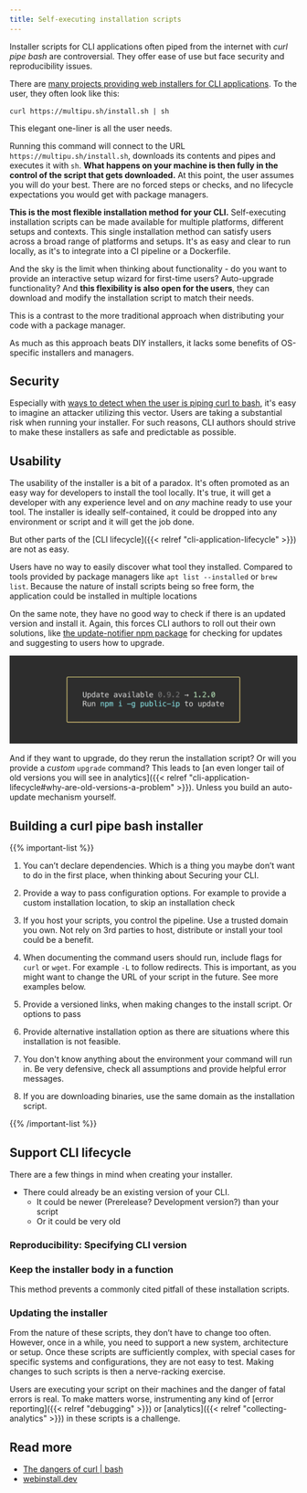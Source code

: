```yaml
---
title: Self-executing installation scripts
---
```


Installer scripts for CLI applications often piped from the internet with _curl pipe bash_ are controversial. They offer ease of use but face security and reproducibility issues.

<!--more-->

There are [many projects providing web installers for CLI applications](https://kubikpixel.github.io/pipeinstall/). To the user, they often look like this:

```text
curl https://multipu.sh/install.sh | sh
```

This elegant one-liner is all the user needs.

Running this command will connect to the URL `https://multipu.sh/install.sh`, downloads its contents and pipes and executes it with `sh`. **What happens on your machine is then fully in the control of the script that gets downloaded.** At this point, the user assumes you will do your best. There are no forced steps or checks, and no lifecycle expectations you would get with package managers.

**This is the most flexible installation method for your CLI.** Self-executing installation scripts can be made available for multiple platforms, different setups and contexts. This single installation method can satisfy users across a broad range of platforms and setups. It's as easy and clear to run locally, as it's to integrate into a CI pipeline or a Dockerfile.

And the sky is the limit when thinking about functionality - do you want to provide an interactive setup wizard for first-time users? Auto-upgrade functionality? And **this flexibility is also open for the users**, they can download and modify the installation script to match their needs.

This is a contrast to the more traditional approach when distributing your code with a package manager.

As much as this approach beats DIY installers, it lacks some benefits of OS-specific installers and managers.

## Security

Especially with [ways to detect when the user is piping curl to bash](https://www.idontplaydarts.com/2016/04/detecting-curl-pipe-bash-server-side/), it's easy to imagine an attacker utilizing this vector. Users are taking a substantial risk when running your installer. For such reasons, CLI authors should strive to make these installers as safe and predictable as possible.

## Usability

The usability of the installer is a bit of a paradox. It's often promoted as an easy way for developers to install the tool locally. It's true, it will get a developer with any experience level and on _any_ machine ready to use your tool. The installer is ideally self-contained, it could be dropped into any environment or script and it will get the job done.

But other parts of the [CLI lifecycle]({{< relref "cli-application-lifecycle" >}}) are not as easy.

Users have no way to easily discover what tool they installed. Compared to tools provided by package managers like `apt list --installed` or `brew list`. Because the nature of install scripts being so free form, the application could be installed in multiple locations

On the same note, they have no good way to check if there is an updated version and install it. Again, this forces CLI authors to roll out their own solutions, like [the update-notifier npm package](https://www.npmjs.com/package/update-notifier) for checking for updates and suggesting to users how to upgrade.

![npm update-notifier screenshot](npm-update-notifier-screenshot.png 'Example output of the update-notifier package')

And if they want to upgrade, do they rerun the installation script? Or will you provide a _custom_ `upgrade` command? This leads to [an even longer tail of old versions you will see in analytics]({{< relref "cli-application-lifecycle#why-are-old-versions-a-problem" >}}). Unless you build an auto-update mechanism yourself.

## Building a curl pipe bash installer

{{% important-list %}}

1. You can’t declare dependencies. Which is a thing you maybe don’t want to do in the first place, when thinking about Securing your CLI.

1. Provide a way to pass configuration options. For example to provide a custom installation location, to skip an installation check

1. If you host your scripts, you control the pipeline. Use a trusted domain you own. Not rely on 3rd parties to host, distribute or install your tool could be a benefit.

1. When documenting the command users should run, include flags for `curl` or `wget`. For example `-L` to follow redirects. This is important, as you might want to change the URL of your script in the future. See more examples below.

1. Provide a versioned links, when making changes to the install script. Or options to pass

1. Provide alternative installation option as there are situations where this installation is not feasible.

1. You don't know anything about the environment your command will run in. Be very defensive, check all assumptions and provide helpful error messages.

1. If you are downloading binaries, use the same domain as the installation script.

{{% /important-list %}}

## Support CLI lifecycle

There are a few things in mind when creating your installer.

- There could already be an existing version of your CLI.
  - It could be newer (Prerelease? Development version?) than your script
  - Or it could be very old

### Reproducibility: Specifying CLI version

### Keep the installer body in a function

This method prevents a commonly cited pitfall of these installation scripts.

### Updating the installer

From the nature of these scripts, they don’t have to change too often. However, once in a while, you need to support a new system, architecture or setup. Once these scripts are sufficiently complex, with special cases for specific systems and configurations, they are not easy to test. Making changes to such scripts is then a nerve-racking exercise.

Users are executing your script on their machines and the danger of fatal errors is real. To make matters worse, instrumenting any kind of [error reporting]({{< relref "debugging" >}}) or [analytics]({{< relref "collecting-analytics" >}}) in these scripts is a challenge.

## Read more

- [The dangers of curl | bash](https://www.seancassidy.me/dont-pipe-to-your-shell.html)
- [webinstall.dev](https://webinstall.dev/)

